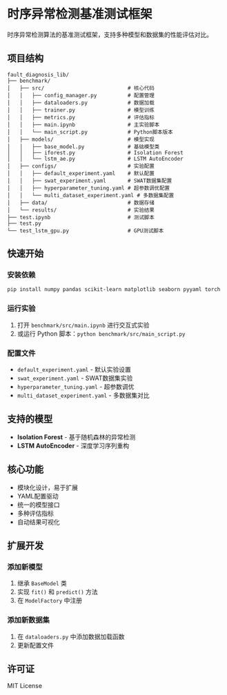 
# 时序异常检测基准测试框架

时序异常检测算法的基准测试框架，支持多种模型和数据集的性能评估对比。

## 项目结构

```
fault_diagnosis_lib/
├── benchmark/
│   ├── src/                           # 核心代码
│   │   ├── config_manager.py          # 配置管理
│   │   ├── dataloaders.py             # 数据加载
│   │   ├── trainer.py                 # 模型训练
│   │   ├── metrics.py                 # 评估指标
│   │   ├── main.ipynb                 # 主实验脚本
│   │   └── main_script.py             # Python脚本版本
│   ├── models/                        # 模型实现
│   │   ├── base_model.py              # 基础模型类
│   │   ├── iforest.py                 # Isolation Forest
│   │   └── lstm_ae.py                 # LSTM AutoEncoder
│   ├── configs/                       # 实验配置
│   │   ├── default_experiment.yaml    # 默认配置
│   │   ├── swat_experiment.yaml       # SWAT数据集配置
│   │   ├── hyperparameter_tuning.yaml # 超参数调优配置
│   │   └── multi_dataset_experiment.yaml # 多数据集配置
│   ├── data/                          # 数据存储
│   └── results/                       # 实验结果
├── test.ipynb                         # 测试脚本
├── test.py
└── test_lstm_gpu.py                   # GPU测试脚本
```

## 快速开始

### 安装依赖

```bash
pip install numpy pandas scikit-learn matplotlib seaborn pyyaml torch
```

### 运行实验

1. 打开 `benchmark/src/main.ipynb` 进行交互式实验
2. 或运行 Python 脚本：`python benchmark/src/main_script.py`

### 配置文件

- `default_experiment.yaml` - 默认实验设置
- `swat_experiment.yaml` - SWAT数据集实验
- `hyperparameter_tuning.yaml` - 超参数调优
- `multi_dataset_experiment.yaml` - 多数据集对比

## 支持的模型

- **Isolation Forest** - 基于随机森林的异常检测
- **LSTM AutoEncoder** - 深度学习序列重构

## 核心功能

- 模块化设计，易于扩展
- YAML配置驱动
- 统一的模型接口
- 多种评估指标
- 自动结果可视化

## 扩展开发

### 添加新模型

1. 继承 `BaseModel` 类
2. 实现 `fit()` 和 `predict()` 方法
3. 在 `ModelFactory` 中注册

### 添加新数据集

1. 在 `dataloaders.py` 中添加数据加载函数
2. 更新配置文件

## 许可证

MIT License